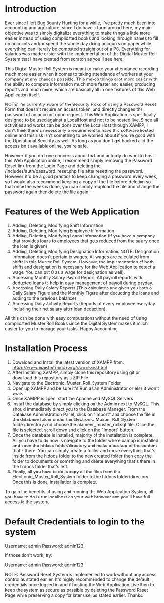 # Introduction

Ever since I left Bug Bounty Hunting for a while, I've pretty much been into accounting and agriculture, since I do have a farm around here, my main objective was to simply digitalize everything to make things a little more easier instead of using complicated books and looking through names to fill up accounts and/or spend the whole day doing accounts on paper while everything can literally be computed straight out of a PC. Everything for salaries was made easier with the implementation of the Digital Muster Roll System that I have created from scratch as you'll see here. 

This Digital Muster Roll System is meant to make your attendance recording much more easier when it comes to taking attendance of workers at your company at any chances possible. This makes things a lot more easier with the ability to compute information much more faster and easier, producing reports and much more, which are basically all in one features of this Web Application itself.

NOTE: I'm currently aware of the Security Risks of using a Password Reset Form that doesn't require an access token, and directly changes the password of an account upon request. This Web Application is specifically designed to be used against a LocalHost and not to be hosted live. Since all activities and works can be done over the LocalHost through XAMPP, I don't think there's necessarily a requirement to have this software hosted online and this risk isn't something to be worried about if you're good with the Operational Security as well. As long as you don't get hacked and the access isn't available online, you're safe. 

However, if you do have concerns about that and actually do want to host this Web Application online, I recommend simply removing the Password Reset link from the Login Page and deleting the /includes/auth/password_reset.php file after resetting the password. However, it'd be a good practice to keep changing a password every week, so I would also recommend keeping a copy of the file before deletion so that once the week is done, you can simply reupload the file and change the password again then delete the file again.

# Features of the Web Application

1. Adding, Deleting, Modifying Shift Information
2. Adding, Deleting, Modifying Employee Information
3. Adding, Deleting, Modifying Loans Information (If you have a company that provides loans to employees that gets reduced from the salary once the loan is given)
4. Adding, Deleting, Modifying Designation Information. NOTE: Designation Information doesn't pertain to wages. All wages are calculated from shifts in this Muster Roll System. However, the implementation of both shifts and designation is necessary for the Web Application to detect a wage. You can put 0 as a wage for designation as well).
5. Accessing Monthly Salary Payroll Report. All payroll reports with deducted loans to help in easy management of payroll during payday.
6. Accessing Daily Salary Reports (This calculates and gives you both a Daily Salary Figure and the Monthly Figure after deducting the loans and adding to the previous balance)
7. Accessing Daily Activity Reports (Reports of every employee everyday including their net salary after loan deduction).

All this can be done with easy computations without the need of using complicated Muster Roll Books since the Digital System makes it much easier for you to manage your tasks. Happy Accounting.

# Installation Process

1. Download and Install the latest version of XAMPP from: https://www.apachefriends.org/download.html
2. After Installing XAMPP, simply clone this repository using git or download this repository as a ZIP File
3. Navigate to the Electronic_Muster_Roll_System Folder
4. Open up XAMPP and be sure it's Run as an Administrator or else it won't work
5. Once XAMPP is open, start the Apache and MySQL Servers
6. Install the database by simply clicking on the Admin next to MySQL. This should immediately direct you to the Database Manager. From the Database Administration Panel, click on "Import" and choose the file in the database folder under the Electronic_Muster_Roll_System folder/directory and choose the alameen_muster_roll.sql file. Once the file is selected, scroll down and click on the "Import" button.
7. Once the database is installed, majority of the installation is complete. All you have to do now is navigate to the folder where xampp is installed and open the htdocs folder/directory and make a backup of the content that's there. You can simply create a folder and move everything that's inside from the htdocs folder to the new created folder then copy the folder to documents or something and delete everything that's there in the htdocs folder that's left.
8. Finally, all you have to do is copy all the files from the Electronic_Muster_Roll_System folder to the htdocs folder/directory. Once this is done, installation is complete.

To gain the benefits of using and running the Web Application System, all you have to do is run localhost on your web browser and you'll have full access to the system.

# Default Credentials to login to the system

Username: admin
Password: admin123.

If those don't work, try:

Username: admin
Password: admin123

NOTE: Password Reset System is implemented to work without any access control as stated earlier. It's highly recommended to change the default credentials once logged in and if hosting the Web Application Live then to keep the system as secure as possible by deleting the Password Reset Page while preserving a copy for later use, as stated earlier. Thanks.
